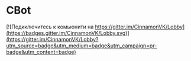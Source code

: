 # CBot

[![Подкключитесь к комьюнити на https://gitter.im/CinnamonVK/Lobby](https://badges.gitter.im/CinnamonVK/Lobby.svg)](https://gitter.im/CinnamonVK/Lobby?utm_source=badge&utm_medium=badge&utm_campaign=pr-badge&utm_content=badge)
